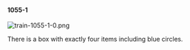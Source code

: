 #### 1055-1
![train-1055-1-0.png](https://github.com/lil-lab/nlvr/raw/master/nlvr/train/images/68/train-1055-1-0.png "train-1055-1-0.png")

There is a box with exactly four items including blue circles.